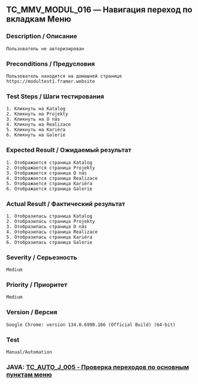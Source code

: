 ## TC_MMV_MODUL_016 —  Навигация переход по вкладкам Меню

### Description / Описание
    Пользователь не авторизирован

### Preconditions / Предусловия
    Пользователь находится на домашней странице https://modultest1.framer.website

### Test Steps / Шаги тестирования
    1. Кликнуть на Katalog
    2. Кликнуть на Projekty
    3. Кликнуть на O nás
    4. Кликнуть на Realizace
    5. Кликнуть на Kariéra
    6. Кликнуть на Galerie

### Expected Result / Ожидаемый результат
    1. Отображается страница Katalog
    2. Отображается страница Projekty
    3. Отображается страница O nás
    4. Отображается страница Realizace
    5. Отображается страница Kariéra
    6. Отображается страница Galerie

### Actual Result / Фактический результат
    1. Отобразилась страница Katalog
    2. Отобразилась страница Projekty
    3. Отобразилась страница O nás
    4. Отобразилась страница Realizace
    5. Отобразилась страница Kariéra
    6. Отобразилась страница Galerie

### Severity / Серьезность
    Medium

### Priority / Приоритет
    Medium

### Version / Версия
    Google Chrome: version 134.0.6998.166 (Official Build) (64-bit)

### Test
    Manual/Automation

### JAVA: [TC_AUTO_J_005 - Проверка переходов по основным пунктам меню](https://github.com/dema28/BreakToMake/blob/main/src/test/java/com/breaktomake/tests/MainPageTest.java)